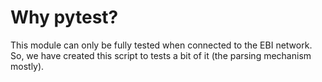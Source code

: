 # Why pytest?

This module can only be fully tested when connected to the EBI network. So, we have created this script to tests a bit of it (the parsing mechanism mostly).
